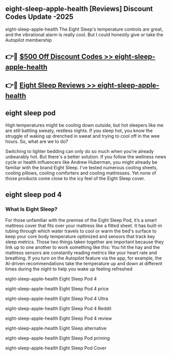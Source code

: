 ## eight-sleep-apple-health [Reviews​] Discount Codes Update -2025

eight-sleep-apple-health The Eight Sleep's temperature controls are great, and the vibrational alarm is really cool. But I could honestly give or take the Autopilot membership

## 👉🔴 [$500 Off Discount Codes >> eight-sleep-apple-health](http://download.freeplayer.one?title=eight-sleep-apple-health&ref=18-ES)

## 👉🔴 [Eight Sleep Reviews >> eight-sleep-apple-health](http://download.freeplayer.one?title=eight-sleep-apple-health&ref=18-ES)

## eight sleep pod

High temperatures might be cooling down outside, but hot sleepers like me are still battling sweaty, restless nights. If you sleep hot, you know the struggle of waking up drenched in sweat and trying to cool off in the wee hours. So, what are we to do?

Switching to lighter bedding can only do so much when you're already unbearably hot. But there's a better solution. If you follow the wellness news cycle or health influencers like Andrew Huberman, you might already be familiar with the brand Eight Sleep. I've tested numerous cooling sheets, cooling pillows, cooling comforters and cooling mattresses. Yet none of those products come close to the icy feel of the Eight Sleep cover.

## eight sleep pod 4

### What Is Eight Sleep?

For those unfamiliar with the premise of the Eight Sleep Pod, it’s a smart mattress cover that fits over your mattress like a fitted sheet. It has built-in tubing through which water travels to cool or warm the bed's surface to keep your core body temperature optimized and sensors that track key sleep metrics. Those two things taken together are important because they link up to one another to work something like this: You hit the hay and the mattress sensors are constantly reading metrics like your heart rate and breathing. If you turn on the Autopilot feature via the app, for example, the AI-driven recommendations take the temperature up and down at different times during the night to help you wake up feeling refreshed

eight-sleep-apple-health Eight Sleep Pod 4

eight-sleep-apple-health Eight Sleep Pod 4 price

eight-sleep-apple-health Eight Sleep Pod 4 Ultra

eight-sleep-apple-health Eight Sleep Pod 4 Reddit

eight-sleep-apple-health Eight Sleep Pod 4 review

eight-sleep-apple-health Eight Sleep alternative

eight-sleep-apple-health Eight Sleep Pod priming

eight-sleep-apple-health Eight Sleep Pod Cover
